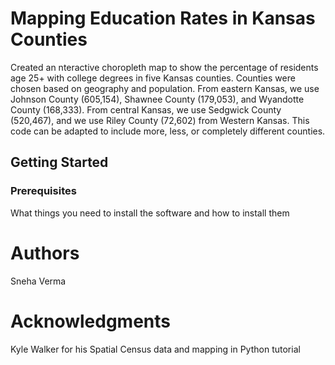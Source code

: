 # Mapping Education Rates in Kansas Counties 
Created an nteractive choropleth map to show the percentage of residents age 25+ with college degrees in five Kansas counties. Counties were chosen based on geography and population. From eastern Kansas, we use Johnson County (605,154), Shawnee County (179,053), and Wyandotte County (168,333). From central Kansas, we use Sedgwick County (520,467), and we use Riley County (72,602) from Western Kansas. This code can be adapted to include more, less, or completely different counties. 

## Getting Started


### Prerequisites
What things you need to install the software and how to install them

# Authors
Sneha Verma

# Acknowledgments
Kyle Walker for his Spatial Census data and mapping in Python tutorial 

